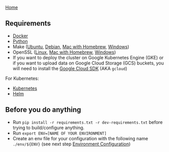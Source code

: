 
[Home](./#-Home.md)

## Requirements

-   [Docker](https://docs.docker.com/install/)
-   [Python](https://www.python.org/downloads/)
-   Make ([Ubuntu](https://linuxize.com/post/how-to-install-gcc-compiler-on-ubuntu-18-04/), [Debian](https://linuxize.com/post/how-to-install-gcc-compiler-on-debian-10/), [Mac with Homebrew](https://formulae.brew.sh/formula/make), [Windows](https://stat545.com/make-windows.html))
-   OpenSSL ([Linux](https://wiki.openssl.org/index.php/Compilation_and_Installation#Linux), [Mac with Homebrew](https://formulae.brew.sh/formula/openssl@1.1), [Windows](https://wiki.openssl.org/index.php/Binaries))
-   If you want to deploy the cluster on Google Kubernetes Engine (GKE) or if you want to upload data on Google Cloud Storage (GCS) buckets, you will need to install the [Google Cloud SDK](https://cloud.google.com/sdk/install) (AKA `gcloud`)

For Kubernetes:

-   [Kubernetes](https://kubernetes.io/fr/docs/tasks/tools/install-kubectl/)
-   [Helm](https://helm.sh/docs/intro/install/)


## Before you do anything

- Run `pip install -r requirements.txt -r dev-requirements.txt` before trying to build/configure anything.
- Run `export ENV=[NAME OF YOUR ENVIRONMENT]`
- Create an env file for your configuration with the following name `./env/${ENV}` (see next step [Environment Configuration](./1-EnvironmentConfiguration.md))
